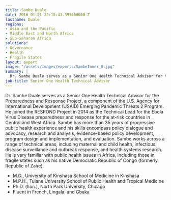```yaml
---
title: Sambe Duale
date: 2016-01-21 22:18:43.395000000 Z
lastname: Duale
regions:
- Asia and the Pacific
- Middle East and North Africa
- Sub-Saharan Africa
solutions:
- Governance
- Health
- Fragile States
layout: expert
image: "/assets/images/experts/SambeInner_0.jpg"
summary: |
  Dr. Sambe Duale serves as a Senior One Health Technical Advisor for the Preparedness and Response Project, a component of the U.S. Agency for International Development (USAID) Emerging Pandemic Threats 2 Program. He joined the RESPOND Project in 2014 as the Technical Lead for the Ebola Virus Disease preparedness and response for the at-risk countries in Central and West Africa.
job-title: Senior One Health Technical Advisor
---
```


Dr. Sambe Duale serves as a Senior One Health Technical Advisor for the Preparedness and Response Project, a component of the U.S. Agency for International Development (USAID) Emerging Pandemic Threats 2 Program. He joined the RESPOND Project in 2014 as the Technical Lead for the Ebola Virus Disease preparedness and response for the at-risk countries in Central and West Africa. Sambe has more than 35 years of progressive public health experience and his skills encompass policy dialogue and advocacy, research and analysis, evidence-based policy development, program design and implementation, and evaluation. Sambe works across a range of technical areas, including maternal and child health, infectious disease surveillance and outbreak response, and health systems research. He is very familiar with public health issues in Africa, including those in fragile states such as his native Democratic Republic of Congo (formerly Republic of Zaire).

* M.D., University of Kinshasa School of Medicine in Kinshasa
* M.P.H., Tulane University School of Public Health and Tropical Medicine
* Ph.D. (hon.), North Park University, Chicago
* Fluent in French, Lingala, and Gbaka
